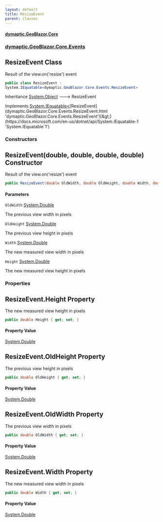 ```yaml
---
layout: default
title: ResizeEvent
parent: Classes
---
```

#### [dymaptic.GeoBlazor.Core](index.html 'index')
### [dymaptic.GeoBlazor.Core.Events](index.html#dymaptic.GeoBlazor.Core.Events 'dymaptic.GeoBlazor.Core.Events')

## ResizeEvent Class

Result of the view.on('resize') event

```csharp
public class ResizeEvent :
System.IEquatable<dymaptic.GeoBlazor.Core.Events.ResizeEvent>
```

Inheritance [System.Object](https://docs.microsoft.com/en-us/dotnet/api/System.Object 'System.Object') &#129106; ResizeEvent

Implements [System.IEquatable&lt;](https://docs.microsoft.com/en-us/dotnet/api/System.IEquatable-1 'System.IEquatable`1')[ResizeEvent](dymaptic.GeoBlazor.Core.Events.ResizeEvent.html 'dymaptic.GeoBlazor.Core.Events.ResizeEvent')[&gt;](https://docs.microsoft.com/en-us/dotnet/api/System.IEquatable-1 'System.IEquatable`1')
### Constructors

<a name='dymaptic.GeoBlazor.Core.Events.ResizeEvent.ResizeEvent(double,double,double,double)'></a>

## ResizeEvent(double, double, double, double) Constructor

Result of the view.on('resize') event

```csharp
public ResizeEvent(double OldWidth, double OldHeight, double Width, double Height);
```
#### Parameters

<a name='dymaptic.GeoBlazor.Core.Events.ResizeEvent.ResizeEvent(double,double,double,double).OldWidth'></a>

`OldWidth` [System.Double](https://docs.microsoft.com/en-us/dotnet/api/System.Double 'System.Double')

The previous view width in pixels

<a name='dymaptic.GeoBlazor.Core.Events.ResizeEvent.ResizeEvent(double,double,double,double).OldHeight'></a>

`OldHeight` [System.Double](https://docs.microsoft.com/en-us/dotnet/api/System.Double 'System.Double')

The previous view height in pixels

<a name='dymaptic.GeoBlazor.Core.Events.ResizeEvent.ResizeEvent(double,double,double,double).Width'></a>

`Width` [System.Double](https://docs.microsoft.com/en-us/dotnet/api/System.Double 'System.Double')

The new measured view width in pixels

<a name='dymaptic.GeoBlazor.Core.Events.ResizeEvent.ResizeEvent(double,double,double,double).Height'></a>

`Height` [System.Double](https://docs.microsoft.com/en-us/dotnet/api/System.Double 'System.Double')

The new measured view height in pixels
### Properties

<a name='dymaptic.GeoBlazor.Core.Events.ResizeEvent.Height'></a>

## ResizeEvent.Height Property

The new measured view height in pixels

```csharp
public double Height { get; set; }
```

#### Property Value
[System.Double](https://docs.microsoft.com/en-us/dotnet/api/System.Double 'System.Double')

<a name='dymaptic.GeoBlazor.Core.Events.ResizeEvent.OldHeight'></a>

## ResizeEvent.OldHeight Property

The previous view height in pixels

```csharp
public double OldHeight { get; set; }
```

#### Property Value
[System.Double](https://docs.microsoft.com/en-us/dotnet/api/System.Double 'System.Double')

<a name='dymaptic.GeoBlazor.Core.Events.ResizeEvent.OldWidth'></a>

## ResizeEvent.OldWidth Property

The previous view width in pixels

```csharp
public double OldWidth { get; set; }
```

#### Property Value
[System.Double](https://docs.microsoft.com/en-us/dotnet/api/System.Double 'System.Double')

<a name='dymaptic.GeoBlazor.Core.Events.ResizeEvent.Width'></a>

## ResizeEvent.Width Property

The new measured view width in pixels

```csharp
public double Width { get; set; }
```

#### Property Value
[System.Double](https://docs.microsoft.com/en-us/dotnet/api/System.Double 'System.Double')

